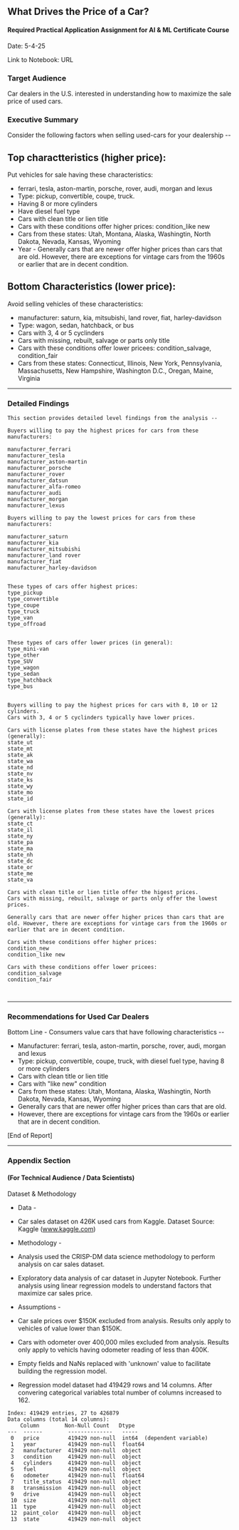 ## What Drives the Price of a Car? 
#### Required Practical Application Assignment for AI & ML Certificate Course
Date: 5-4-25

Link to Notebook:
URL

### Target Audience
Car dealers in the U.S. interested in understanding how to maximize the sale price of used cars.

### Executive Summary

Consider the following factors when selling used-cars for your dealership --

Top charactteristics (higher price):
------------------------------------
Put vehicles for sale having these characteristics: 
- ferrari, tesla, aston-martin, porsche, rover, audi, morgan and lexus
- Type: pickup, convertible, coupe, truck.
- Having 8 or more cylinders
- Have diesel fuel type
- Cars with clean title or lien title
- Cars with these conditions offer higher prices: condition_like new
- Cars from these states: Utah, Montana, Alaska, Washingtin, North Dakota, Nevada, Kansas, Wyoming
- Year - Generally cars that are newer offer higher prices than cars that are old. However, there are exceptions for vintage cars from the 1960s or earlier that are in decent condition.


Bottom Characteristics (lower price):
------------------------------------
Avoid selling vehicles of these characteristics:
- manufacturer: saturn, kia, mitsubishi, land rover, fiat, harley-davidson
- Type: wagon, sedan, hatchback, or bus
- Cars with 3, 4 or 5 cyclinders
- Cars with missing, rebuilt, salvage or parts only title
- Cars with these conditions offer lower pricees: condition_salvage, condition_fair
- Cars from these states: Connecticut, Illinois, New York, Pennsylvania, Massachusetts, New Hampshire, Washington D.C., Oregan, Maine, Virginia


---

### Detailed Findings

```
This section provides detailed level findings from the analysis --

Buyers willing to pay the highest prices for cars from these manufacturers:

manufacturer_ferrari
manufacturer_tesla
manufacturer_aston-martin
manufacturer_porsche
manufacturer_rover
manufacturer_datsun
manufacturer_alfa-romeo
manufacturer_audi
manufacturer_morgan
manufacturer_lexus

Buyers willing to pay the lowest prices for cars from these manufacturers:

manufacturer_saturn
manufacturer_kia
manufacturer_mitsubishi
manufacturer_land rover
manufacturer_fiat
manufacturer_harley-davidson


These types of cars offer highest prices:
type_pickup
type_convertible
type_coupe
type_truck
type_van
type_offroad


These types of cars offer lower prices (in general):
type_mini-van
type_other
type_SUV
type_wagon
type_sedan
type_hatchback
type_bus


Buyers willing to pay the highest prices for cars with 8, 10 or 12 cylinders.
Cars with 3, 4 or 5 cyclinders typically have lower prices.

Cars with license plates from these states have the highest prices (generally):
state_ut
state_mt
state_ak
state_wa
state_nd
state_nv
state_ks
state_wy
state_mo
state_id

Cars with license plates from these states have the lowest prices (generally):
state_ct
state_il
state_ny
state_pa
state_ma
state_nh
state_dc
state_or
state_me
state_va

Cars with clean title or lien title offer the higest prices.
Cars with missing, rebuilt, salvage or parts only offer the lowest prices.

Generally cars that are newer offer higher prices than cars that are old. However, there are exceptions for vintage cars from the 1960s or earlier that are in decent condition.

Cars with these conditions offer higher prices: 
condition_new
condition_like new

Cars with these conditions offer lower pricees:
condition_salvage
condition_fair



```

---

### Recommendations for Used Car Dealers

Bottom Line - 
Consumers value cars that  have following characteristics --
 
- Manufacturer: ferrari, tesla, aston-martin, porsche, rover, audi, morgan and lexus
- Type: pickup, convertible, coupe, truck, with diesel fuel type, having 8 or more cylinders
- Cars with clean title or lien title
- Cars with "like new" condition
- Cars from these states: Utah, Montana, Alaska, Washingtin, North Dakota, Nevada, Kansas, Wyoming
- Generally cars that are newer offer higher prices than cars that are old. 
- However, there are exceptions for vintage cars from the 1960s or earlier that are in decent condition.


 [End of Report]

---

### Appendix Section
#### (For Technical Audience / Data Scientists)

Dataset & Methodology
- Data - 
- Car sales dataset on 426K used cars from Kaggle. Dataset Source: Kaggle (www.kaggle.com)

- Methodology - 
- Analysis used the CRISP-DM data science methodology to perform analysis on car sales dataset.
- Exploratory data analysis of car dataset in Jupyter Notebook. Further analysis using linear regression models to understand factors that maximize car sales price.

- Assumptions - 
- Car sale prices over $150K excluded from analysis. Results only apply to vehicles of value lower than $150K.
- Cars with odometer over 400,000 miles excluded from analysis. Results only apply to vehicls having odometer reading of less than 400K.
- Empty fields and NaNs replaced with 'unknown' value to facilitate building the regression model.
- Regression model dataset had 419429 rows and 14 columns. After convering categorical variables total number of columns increased to 162.
```
Index: 419429 entries, 27 to 426879
Data columns (total 14 columns):
    Column        Non-Null Count   Dtype  
---  ------        --------------   -----  
 0   price         419429 non-null  int64  (dependent variable)
 1   year          419429 non-null  float64
 2   manufacturer  419429 non-null  object 
 3   condition     419429 non-null  object 
 4   cylinders     419429 non-null  object 
 5   fuel          419429 non-null  object 
 6   odometer      419429 non-null  float64
 7   title_status  419429 non-null  object 
 8   transmission  419429 non-null  object 
 9   drive         419429 non-null  object 
 10  size          419429 non-null  object 
 11  type          419429 non-null  object 
 12  paint_color   419429 non-null  object 
 13  state         419429 non-null  object 
```

